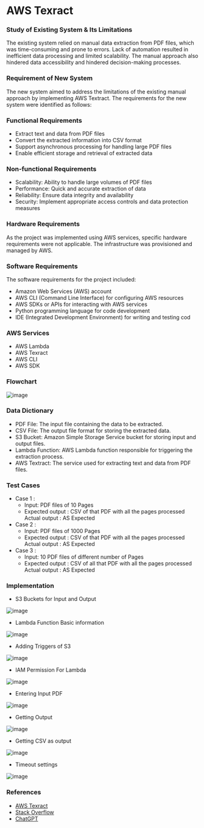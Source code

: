 # **AWS Texract**
### Study of Existing System & Its Limitations
The existing system relied on manual data extraction from PDF files, which was time-consuming and
prone to errors. Lack of automation resulted in inefficient data processing and limited scalability.
The manual approach also hindered data accessibility and hindered decision-making processes.
### Requirement of New System
The new system aimed to address the limitations of the existing manual approach by implementing
AWS Textract. The requirements for the new system were identified as follows:
### Functional Requirements
- Extract text and data from PDF files
- Convert the extracted information into CSV format
- Support asynchronous processing for handling large PDF files
- Enable efficient storage and retrieval of extracted data
### Non-functional Requirements
- Scalability: Ability to handle large volumes of PDF files
- Performance: Quick and accurate extraction of data
- Reliability: Ensure data integrity and availability
- Security: Implement appropriate access controls and data protection measures
### Hardware Requirements
As the project was implemented using AWS services, specific hardware requirements were not
applicable. The infrastructure was provisioned and managed by AWS.
### Software Requirements
The software requirements for the project included:
- Amazon Web Services (AWS) account
- AWS CLI (Command Line Interface) for configuring AWS resources
- AWS SDKs or APIs for interacting with AWS services
- Python programming language for code development
- IDE (Integrated Development Environment) for writing and testing cod
### AWS Services
- AWS Lambda
- AWS Texract
- AWS CLI
- AWS SDK
### Flowchart
![image](https://github.com/Jaylakhani37/AWS-Texract/assets/88767949/9e91acd0-5302-44b5-bec6-63c0eedd14c3)

### Data Dictionary
- PDF File: The input file containing the data to be extracted.
- CSV File: The output file format for storing the extracted data.
- S3 Bucket: Amazon Simple Storage Service bucket for storing input and output files.
- Lambda Function: AWS Lambda function responsible for triggering the extraction process.
- AWS Textract: The service used for extracting text and data from PDF files.

### Test Cases
- Case 1 :
	- Input: PDF files of 10 Pages
	- Expected output : CSV of that PDF with all the pages processed Actual output : AS Expected
- Case 2 :
	- Input: PDF files of 1000 Pages
	- Expected output : CSV of that PDF with all the pages processed Actual output : AS Expected
- Case 3 :
	- Input: 10 PDF files of different number of Pages
	- Expected output : CSV of all that PDF with all the pages processed Actual output : AS Expected
### Implementation 
- S3 Buckets for Input and Output

![image](https://github.com/Jaylakhani37/AWS-Texract/blob/main/Implementation-Images/1.png)

- Lambda Function Basic information

![image](https://github.com/Jaylakhani37/AWS-Texract/blob/main/Implementation-Images/2.png)
- Adding Triggers of S3
 
![image](https://github.com/Jaylakhani37/AWS-Texract/blob/main/Implementation-Images/3.png)
- IAM Permission For Lambda
 
![image](https://github.com/Jaylakhani37/AWS-Texract/blob/main/Implementation-Images/4.png)
- Entering Input PDF
 
![image](https://github.com/Jaylakhani37/AWS-Texract/blob/main/Implementation-Images/5.png)
- Getting Output
 
![image](https://github.com/Jaylakhani37/AWS-Texract/blob/main/Implementation-Images/6.png)
- Getting CSV as output
 
![image](https://github.com/Jaylakhani37/AWS-Texract/blob/main/Implementation-Images/7.png)
- Timeout settings

![image](https://github.com/Jaylakhani37/AWS-Texract/blob/main/Implementation-Images/8.png)

### References
- [AWS Texract](https://aws.amazon.com/textract/ "AWS Texract")
- [Stack Overflow](https://stackoverflow.com/ "Stack Overflow")
- [ChatGPT](https://chat.openai.com/ "ChatGPT")
